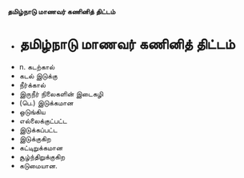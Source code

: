 **தமிழ்நாடு மாணவர் கணினித் திட்டம்**
- # தமிழ்நாடு மாணவர் கணினித் திட்டம்
- n. கடற்கால்
- கடல் இடுக்கு
- நீர்க்கால்
- இருநீர் நிலைகளின் இடைகழி
- (பெ.) இடுக்கமான
- ஒடுங்கிய
- எல்லைக்குட்பட்ட
- இடுக்கப்பட்ட
- இடுக்குகிற
- கட்டிறுக்கமான
- சூழ்ந்திறுக்குகிற
- கடுமையான.

